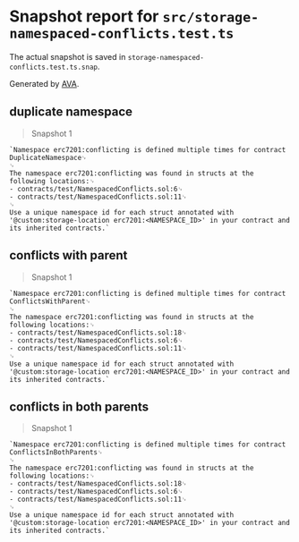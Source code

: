 # Snapshot report for `src/storage-namespaced-conflicts.test.ts`

The actual snapshot is saved in `storage-namespaced-conflicts.test.ts.snap`.

Generated by [AVA](https://avajs.dev).

## duplicate namespace

> Snapshot 1

    `Namespace erc7201:conflicting is defined multiple times for contract DuplicateNamespace␊
    ␊
    The namespace erc7201:conflicting was found in structs at the following locations:␊
    - contracts/test/NamespacedConflicts.sol:6␊
    - contracts/test/NamespacedConflicts.sol:11␊
    ␊
    Use a unique namespace id for each struct annotated with '@custom:storage-location erc7201:<NAMESPACE_ID>' in your contract and its inherited contracts.`

## conflicts with parent

> Snapshot 1

    `Namespace erc7201:conflicting is defined multiple times for contract ConflictsWithParent␊
    ␊
    The namespace erc7201:conflicting was found in structs at the following locations:␊
    - contracts/test/NamespacedConflicts.sol:18␊
    - contracts/test/NamespacedConflicts.sol:6␊
    - contracts/test/NamespacedConflicts.sol:11␊
    ␊
    Use a unique namespace id for each struct annotated with '@custom:storage-location erc7201:<NAMESPACE_ID>' in your contract and its inherited contracts.`

## conflicts in both parents

> Snapshot 1

    `Namespace erc7201:conflicting is defined multiple times for contract ConflictsInBothParents␊
    ␊
    The namespace erc7201:conflicting was found in structs at the following locations:␊
    - contracts/test/NamespacedConflicts.sol:18␊
    - contracts/test/NamespacedConflicts.sol:6␊
    - contracts/test/NamespacedConflicts.sol:11␊
    ␊
    Use a unique namespace id for each struct annotated with '@custom:storage-location erc7201:<NAMESPACE_ID>' in your contract and its inherited contracts.`
